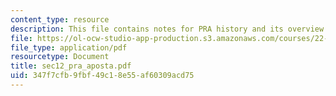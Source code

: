 ```yaml
---
content_type: resource
description: This file contains notes for PRA history and its overview.
file: https://ol-ocw-studio-app-production.s3.amazonaws.com/courses/22-38-probability-and-its-applications-to-reliability-quality-control-and-risk-assessment-fall-2005/347f7cfb9fbf49c18e55af60309acd75_sec12_pra_aposta.pdf
file_type: application/pdf
resourcetype: Document
title: sec12_pra_aposta.pdf
uid: 347f7cfb-9fbf-49c1-8e55-af60309acd75
---
```

